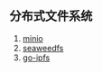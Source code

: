 ## 分布式文件系统

1. [minio](https://github.com/minio/minio)
2. [seaweedfs](https://github.com/chrislusf/seaweedfs)
3. [go-ipfs](https://github.com/ipfs/go-ipfs)